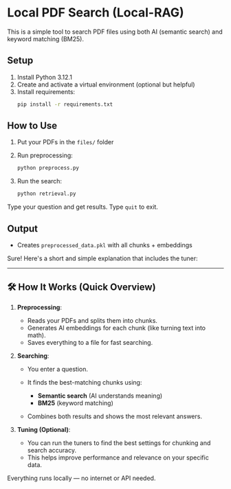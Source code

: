 
# Local PDF Search (Local-RAG)

This is a simple tool to search PDF files using both AI (semantic search) and keyword matching (BM25).

## Setup

1. Install Python 3.12.1
2. Create and activate a virtual environment (optional but helpful)
3. Install requirements:
   ```bash
   pip install -r requirements.txt
   ```

## How to Use

1. Put your PDFs in the `files/` folder
2. Run preprocessing:

   ```bash
   python preprocess.py
   ```
3. Run the search:

   ```bash
   python retrieval.py
   ```

Type your question and get results. Type `quit` to exit.

## Output

* Creates `preprocessed_data.pkl` with all chunks + embeddings

Sure! Here's a short and simple explanation that includes the tuner:

---

## 🛠️ How It Works (Quick Overview)

1. **Preprocessing**:

   * Reads your PDFs and splits them into chunks.
   * Generates AI embeddings for each chunk (like turning text into math).
   * Saves everything to a file for fast searching.

2. **Searching**:

   * You enter a question.
   * It finds the best-matching chunks using:

     * **Semantic search** (AI understands meaning)
     * **BM25** (keyword matching)
   * Combines both results and shows the most relevant answers.

3. **Tuning (Optional)**:

   * You can run the tuners to find the best settings for chunking and search accuracy.
   * This helps improve performance and relevance on your specific data.

Everything runs locally — no internet or API needed.
